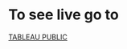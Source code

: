 # To see live go to 
[TABLEAU PUBLIC](https://public.tableau.com/app/profile/abu.nayem/viz/SalesAnalysisbyDendrogram/Dashboard)
